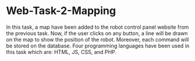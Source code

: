 # Web-Task-2-Mapping
In this task, a map have been added to the robot control panel website from the previous task. Now, if the user clicks on any button, a line will be drawn on the map to show the position of the robot. Moreover, each command will be stored on the database. Four programming languages have been used in this task which are: HTML, JS, CSS, and PHP. 
